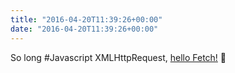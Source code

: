 ```yaml
---
title: "2016-04-20T11:39:26+00:00"
date: "2016-04-20T11:39:26+00:00"
---
```


So long #Javascript XMLHttpRequest, [hello Fetch!](https://davidwalsh.name/fetch) 👋
